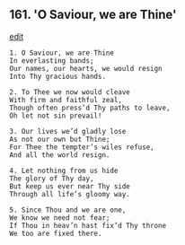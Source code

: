 
## 161.  'O Saviour, we are Thine'
[edit](https://docs.google.com/document/d/1vzkVys7nKaWi%2Dhqh27qp6dqGTLdIB6XF/edit?mode=html)



    1. O Saviour, we are Thine
    In everlasting bands;
    Our names, our hearts, we would resign 
    Into Thy gracious hands.

    2. To Thee we now would cleave
    With firm and faithful zeal,
    Though often press’d Thy paths to leave, 
    Oh let not sin prevail!

    3. Our lives we’d gladly lose
    As not our own but Thine;
    For Thee the tempter’s wiles refuse,
    And all the world resign.

    4. Let nothing from us hide
    The glory of Thy day,
    But keep us ever near Thy side 
    Through all life’s gloomy way.

    5. Since Thou and we are one,
    We know we need not fear;
    If Thou in heav’n hast fix’d Thy throne 
    We too are fixed there.
